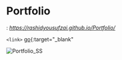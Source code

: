 # Portfolio
 : *<https://rashidyousufzai.github.io/Portfolio/>*

`<link>` [go](https://rashidyousufzai.github.io/Portfolio){:target="_blank"


![Portfolio_SS](https://user-images.githubusercontent.com/106462341/213903188-62b5dbbe-a456-44ae-8586-b2f461dcc3a0.png)
